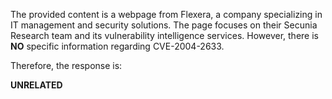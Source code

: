 The provided content is a webpage from Flexera, a company specializing in IT management and security solutions. The page focuses on their Secunia Research team and its vulnerability intelligence services. However, there is **NO** specific information regarding CVE-2004-2633.

Therefore, the response is:

**UNRELATED**